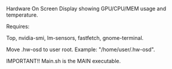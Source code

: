 Hardware On Screen Display showing GPU/CPU/MEM usage and temperature.

Requires:

Top, nvidia-smi, lm-sensors, fastfetch, gnome-terminal.

Move .hw-osd to user root. Example: "/home/user/.hw-osd".

IMPORTANT!! Main.sh is the MAIN executable.
